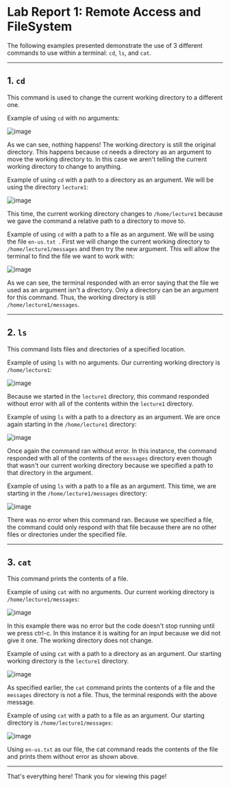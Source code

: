 # Lab Report 1: Remote Access and FileSystem

The following examples presented demonstrate the use of 3 different commands to use within a terminal: `cd`, `ls`, and `cat`.

---
## 1. `cd`
This command is used to change the current working directory to a different one.

Example of using `cd` with no arguments:

![image](https://github.com/egoswami1/cse15l-lab-reports/assets/114527221/b74be326-000d-4e2c-a202-5651ee729858)

As we can see, nothing happens! The working directory is still the original directory. This happens because `cd` needs a directory as an argument to move the working directory to. In this case we aren't telling the current working directory to change to anything.

Example of using `cd` with a path to a directory as an argument. We will be using the directory `lecture1`:

![image](https://github.com/egoswami1/cse15l-lab-reports/assets/114527221/58524b39-5a0e-4320-a24e-90972ad89a16)

This time, the current working directory changes to `/home/lecture1` because we gave the command a relative path to a directory to move to.

Example of using `cd` with a path to a file as an argument. We will be using the file `en-us.txt `.
First we will change the current working directory to `/home/lecture1/messages` and then try the new argument.
This will allow the terminal to find the file we want to work with:

![image](https://github.com/egoswami1/cse15l-lab-reports/assets/114527221/55d044b6-977d-4587-aede-44bb8d40ce7f)

As we can see, the terminal responded with an error saying that the file we used as an argument isn't a directory. Only a directory can be an argument for this command. Thus, the working directory is still `/home/lecture1/messages`.

---
## 2. `ls`
This command lists files and directories of a specified location.

Example of using `ls` with no arguments. Our currenting working directory is `/home/lecture1`:

![image](https://github.com/egoswami1/cse15l-lab-reports/assets/114527221/ca7756e8-5bb3-4e0d-8e81-31ec3d73c64e)

Because we started in the `lecture1` directory, this command responded without error with all of the contents within the `lecture1` directory.

Example of using `ls` with a path to a directory as an argument. We are once again starting in the `/home/lecture1` directory:

![image](https://github.com/egoswami1/cse15l-lab-reports/assets/114527221/4151e008-8dd1-4e04-a914-fc2ad04091be)

Once again the command ran without error. In this instance, the command responded with all of the contents of the `messages` directory even though that wasn't our current working directory because we specified a path to that directory in the argument.

Example of using `ls` with a path to a file as an argument. This time, we are starting in the `/home/lecture1/messages` directory:

![image](https://github.com/egoswami1/cse15l-lab-reports/assets/114527221/77473d58-3fc3-4195-8a61-a77c2471c1a8)

There was no error when this command ran. Because we specified a file, the command could only respond with that file because there are no other files or directories under the specified file.

---
## 3. `cat`
This command prints the contents of a file.

Example of using `cat` with no arguments. Our current working directory is `/home/lecture1/messages`:

![image](https://github.com/egoswami1/cse15l-lab-reports/assets/114527221/867b2ba5-bde8-4537-aaad-ddf22cc93fa4)

In this example there was no error but the code doesn't stop running until we press ctrl-c. In this instance it is waiting for an input because we did not give it one. The working directory does not change.

Example of using `cat` with a path to a directory as an argument. Our starting working directory is the `lecture1` directory.

![image](https://github.com/egoswami1/cse15l-lab-reports/assets/114527221/f1d55d49-e97f-4c70-8190-7b40bf9c9bcd)

As specified earlier, the `cat` command prints the contents of a file and the `messages` directory is not a file. Thus, the terminal responds with the above message.

Example of using `cat` with a path to a file as an argument. Our starting directory is `/home/lecture1/messages`:

![image](https://github.com/egoswami1/cse15l-lab-reports/assets/114527221/3c5853e7-4825-4424-8a3c-dba89185ed14)

Using `en-us.txt` as our file, the cat command reads the contents of the file and prints them without error as shown above.

---

That's everything here! Thank you for viewing this page!





